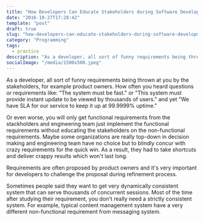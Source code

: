 ```yaml
---
title: "How Developers Can Educate Stakeholders during Software Development?"
date: "2016-10-27T17:28:42"
template: "post"
draft: true
slug: "how-developers-can-educate-stakeholders-during-software-development"
category: "Programming"
tags:
  - practice
description: "As a developer, all sort of funny requirements being thrown at you by the stakeholders, for example product owners. How often you heard questions or requirements like: \"The system must be fast.\" or \"This system must provide instant update to be viewed by thousands of users.\" and yet \"We have SLA for our service to keep it up at 99.9999% uptime.\""
socialImage: "/media/1500x500.jpeg"
---
```


As a developer, all sort of funny requirements being thrown at you by the stakeholders, for example product owners. How often you heard questions or requirements like: "The system must be fast." or "This system must provide instant update to be viewed by thousands of users." and yet "We have SLA for our service to keep it up at 99.9999% uptime."

Or even worse, you will only get functional requirements from the stackholders and engineering team just implement the functional requirements without educating the stakeholders on the non-functional requirements. Maybe some organizations are really top-down in decision making and engineering team have no choice but to blindly concur with crazy requirements for the quick win. As a result, they had to take shortcuts and deliver crappy results which won't last long.

Requirements are often proposed by product owners and it's very important for developers to challenge the proposal during refinement process.

Sometimes people said they want to get very dynamically consistent system that can serve thousands of concurrent sessions. Most of the time after studying their requirement, you don't really need a strictly consistent system. For example, typical content management system have a very different non-functional requirement from messaging system. 
